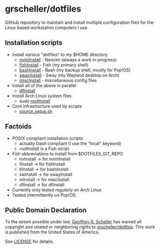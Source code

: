 # grscheller/dotfiles

GitHub repository to maintain and install multiple configuration files
for the Linux based workstation computers I use.

## Installation scripts

* Install various "dotfiles" to my $HOME directory
  * [nvimInstall](bin/nvimInstall) - Neovim (always a work in progress)
  * [fishInstall](bin/fishInstall) - Fish (my primary shell)
  * [bashInstall](bin/bashInstall) - Bash (my backup shell, mostly for Pop!OS)
  * [swayInstall](bin/swayInstall) - Sway (my Wayland desktop on Arch)
  * [miscInstall](bin/miscInstall) - miscellaneous config files
* Install all of the above in parallel
  * [dfInstall](bin/dfInstall)
* Install Arch Linux system files
  * sudo [rootInstall](bin/rootInstall)
* Core infrastructure used by scripts
  * [source_setup.sh](bin/source_setup.sh)

## Factoids

* POSIX compliant installation scripts
  * actually Dash compliant (I use the "local" keyword)
  * rootInstall is a Fish script
* Fish abbreviations to install from $DOTFILES_GIT_REPO
  * nvInstall -> for nvimInstall
  * fInstall  -> for fishInstall
  * bInstall  -> for bashInstall
  * swInstall -> for swayInstall
  * mInstall  -> for miscInstall
  * dfInstall -> for dfInstall
* Currently only tested regularly on Arch Linux
* Tested intermittently on Pop!OS

## Public Domain Declaration

  To the extent possible under law,
  [Geoffrey R. Scheller](https://github.com/grscheller)
  has waived all copyright and related or neighboring rights
  to [grscheller/dotfiles](https://github.com/grscheller/dotfiles).
  This work is published from the United States of America.

See [LICENSE](LICENSE) for details.
